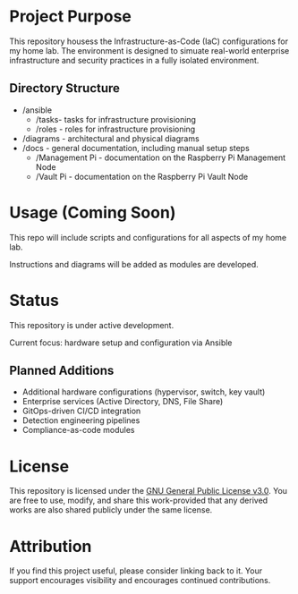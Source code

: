 # Project Purpose

This repository housess the Infrastructure-as-Code (IaC) configurations for my home lab. The environment is designed to simuate real-world enterprise infrastructure and security practices in a fully isolated environment.

## Directory Structure

- /ansible
  - /tasks- tasks for infrastructure provisioning
  - /roles - roles for infrastructure provisioning
- /diagrams - architectural and physical diagrams
- /docs - general documentation, including manual setup steps
  - /Management Pi - documentation on the Raspberry Pi Management Node
  - /Vault Pi - documentation on the Raspberry Pi Vault Node

# Usage (Coming Soon)

This repo will include scripts and configurations for all aspects of my home lab.

Instructions and diagrams will be added as modules are developed.

# Status

This repository is under active development.

Current focus: hardware setup and configuration via Ansible

## Planned Additions
- Additional hardware configurations (hypervisor, switch, key vault)
- Enterprise services (Active Directory, DNS, File Share)
- GitOps-driven CI/CD integration
- Detection engineering pipelines
- Compliance-as-code modules

# License

This repository is licensed under the [GNU General Public License v3.0](LICENSE).
You are free to use, modify, and share this work-provided that any derived works are also shared publicly under the same license.

# Attribution

If you find this project useful, please consider linking back to it. Your support encourages visibility and encourages continued contributions.
